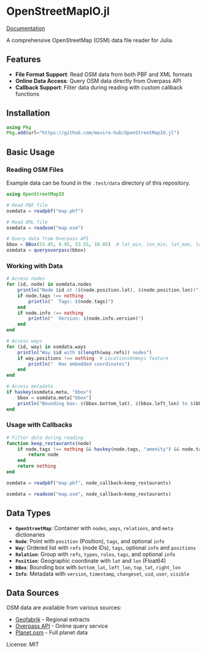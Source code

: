 # OpenStreetMapIO.jl

[Documentation](https://moviro-hub.github.io/OpenStreetMapIO.jl/)

A comprehensive OpenStreetMap (OSM) data file reader for Julia.

## Features

- **File Format Support**: Read OSM data from both PBF and XML formats
- **Online Data Access**: Query OSM data directly from Overpass API
- **Callback Support**: Filter data during reading with custom callback functions

## Installation

```julia
using Pkg
Pkg.add(url="https://github.com/moviro-hub/OpenStreetMapIO.jl")
```

## Basic Usage

### Reading OSM Files

Example data can be found in the  `.test/data` directory of this repository.

```julia
using OpenStreetMapIO

# Read PBF file
osmdata = readpbf("map.pbf")

# Read XML file
osmdata = readosm("map.osm")

# Query data from Overpass API
bbox = BBox(53.45, 9.95, 53.55, 10.05)  # lat_min, lon_min, lat_max, lon_max
osmdata = queryoverpass(bbox)
```

### Working with Data

```julia
# Access nodes
for (id, node) in osmdata.nodes
    println("Node $id at ($(node.position.lat), $(node.position.lon))")
    if node.tags !== nothing
        println("  Tags: $(node.tags)")
    end
    if node.info !== nothing
        println("  Version: $(node.info.version)")
    end
end

# Access ways
for (id, way) in osmdata.ways
    println("Way $id with $(length(way.refs)) nodes")
    if way.positions !== nothing  # LocationsOnWays feature
        println("  Has embedded coordinates")
    end
end

# Access metadata
if haskey(osmdata.meta, "bbox")
    bbox = osmdata.meta["bbox"]
    println("Bounding box: $(bbox.bottom_lat), $(bbox.left_lon) to $(bbox.top_lat), $(bbox.right_lon)")
end
```

### Usage with Callbacks

```julia
# Filter data during reading
function keep_restaurants(node)
    if node.tags !== nothing && haskey(node.tags, "amenity") && node.tags["amenity"] == "restaurant"
        return node
    end
    return nothing
end

osmdata = readpbf("map.pbf", node_callback=keep_restaurants)

osmdata = readosm("map.osm", node_callback=keep_restaurants)
```

## Data Types

- **`OpenStreetMap`**: Container with `nodes`, `ways`, `relations`, and `meta` dictionaries
- **`Node`**: Point with `position` (Position), `tags`, and optional `info`
- **`Way`**: Ordered list with `refs` (node IDs), `tags`, optional `info` and `positions`
- **`Relation`**: Group with `refs`, `types`, `roles`, `tags`, and optional `info`
- **`Position`**: Geographic coordinate with `lat` and `lon` (Float64)
- **`BBox`**: Bounding box with `bottom_lat`, `left_lon`, `top_lat`, `right_lon`
- **`Info`**: Metadata with `version`, `timestamp`, `changeset`, `uid`, `user`, `visible`

## Data Sources

OSM data are available from various sources:
- [Geofabrik](https://download.geofabrik.de/) - Regional extracts
- [Overpass API](https://overpass-api.de/) - Online query service
- [Planet.osm](https://planet.openstreetmap.org/) - Full planet data

License: MIT
